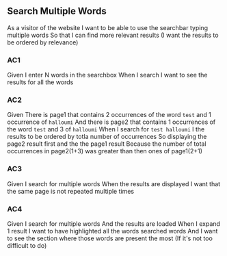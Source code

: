 ## Search Multiple Words
As a visitor of the website
I want to be able to use the searchbar typing multiple words
So that I can find more relevant results
(I want the results to be ordered by relevance)

### AC1
Given I enter N words in the searchbox
When I search
I want to see the results for all the words

### AC2
Given There is page1 that contains 2 occurrences of the word `test` and 1 occurrence of `halloumi`
And there is page2 that contains 1 occurrences of the word `test` and 3 of `halloumi`
When I search for `test halloumi`
I the results to be ordered by totla number of occurrences
So displaying the page2 result first and the the page1 result
Because the number of total occurrences in page2(1+3) was greater than then ones of page1(2+1)

### AC3
Given I search for multiple words
When the results are displayed
I want that the same page is not repeated multiple times

### AC4
Given I search for multiple words
And the results are loaded
When I expand 1 result
I want to have highlighted all the words searched words
And I want to see the section where those words are present the most (If it's not too difficult to do)
